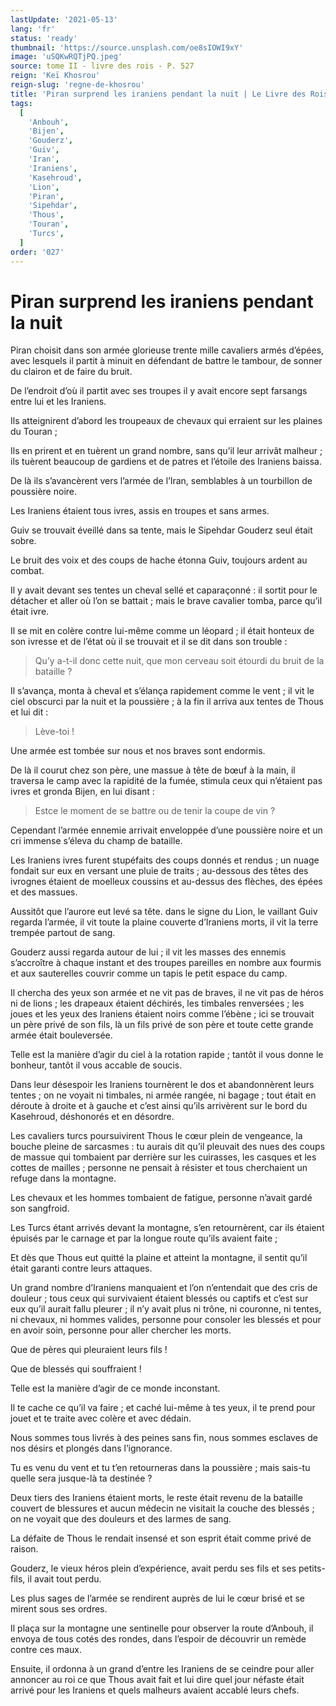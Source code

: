 ```yaml
---
lastUpdate: '2021-05-13'
lang: 'fr'
status: 'ready'
thumbnail: 'https://source.unsplash.com/oe8sIOWI9xY'
image: 'uSQKwRQTjPQ.jpeg'
source: tome II - livre des rois - P. 527
reign: 'Keï Khosrou'
reign-slug: 'regne-de-khosrou'
title: 'Piran surprend les iraniens pendant la nuit | Le Livre des Rois | Shâhnâmeh'
tags:
  [
    'Anbouh',
    'Bijen',
    'Gouderz',
    'Guiv',
    'Iran',
    'Iraniens',
    'Kasehroud',
    'Lion',
    'Piran',
    'Sipehdar',
    'Thous',
    'Touran',
    'Turcs',
  ]
order: '027'
---
```


<!-- LTeX: language=fr -->

# Piran surprend les iraniens pendant la nuit

Piran choisit dans son armée glorieuse trente mille cavaliers armés d’épées, avec lesquels il partit à minuit en défendant de battre le tambour, de sonner du clairon et de faire du bruit.

De l’endroit d’où il partit avec ses troupes il y avait encore sept farsangs entre lui et les Iraniens.

Ils atteignirent d’abord les troupeaux de chevaux qui erraient sur les plaines du Touran ;

Ils en prirent et en tuèrent un grand nombre, sans qu’il leur arrivât malheur ; ils tuèrent beaucoup de gardiens et de patres et l’étoile des Iraniens baissa.

De là ils s’avancèrent vers l’armée de l’Iran, semblables à un tourbillon de poussière noire.

Les Iraniens étaient tous ivres, assis en troupes et sans armes.

Guiv se trouvait éveillé dans sa tente, mais le Sipehdar Gouderz seul était sobre.

Le bruit des voix et des coups de hache étonna Guiv, toujours ardent au combat.

Il y avait devant ses tentes un cheval sellé et caparaçonné : il sortit pour le détacher et aller où l’on se battait ; mais le brave cavalier tomba, parce qu’il était ivre.

Il se mit en colère contre lui-même comme un léopard ; il était honteux de son ivresse et de l’état où il se trouvait et il se dit dans son trouble :

> Qu’y a-t-il donc cette nuit, que mon cerveau soit étourdi du bruit de la bataille ?

Il s’avança, monta à cheval et s’élança rapidement comme le vent ; il vit le ciel obscurci par la nuit et la poussière ; à la fin il arriva aux tentes de Thous et lui dit :

> Lève-toi !

Une armée est tombée sur nous et nos braves sont endormis.

De là il courut chez son père, une massue à tête de bœuf à la main, il traversa le camp avec la rapidité de la fumée, stimula ceux qui n’étaient pas ivres et gronda Bijen, en lui disant :

> Estce le moment de se battre ou de tenir la coupe de vin ?

Cependant l’armée ennemie arrivait enveloppée d’une poussière noire et un cri immense s’éleva du champ de bataille.

Les Iraniens ivres furent stupéfaits des coups donnés et rendus ; un nuage fondait sur eux en versant une pluie de traits ; au-dessous des têtes des ivrognes étaient de moelleux coussins et au-dessus des flèches, des épées et des massues.

Aussitôt que l’aurore eut levé sa tête. dans le signe du Lion, le vaillant Guiv regarda l’armée, il vit toute la plaine couverte d’Iraniens morts, il vit la terre trempée partout de sang.

Gouderz aussi regarda autour de lui ; il vit les masses des ennemis s’accroître à chaque instant et des troupes pareilles en nombre aux fourmis et aux sauterelles couvrir comme un tapis le petit espace du camp.

Il chercha des yeux son armée et ne vit pas de braves, il ne vit pas de héros ni de lions ; les drapeaux étaient déchirés, les timbales renversées ; les joues et les yeux des Iraniens étaient noirs comme l’ébène ; ici se trouvait un père privé de son fils, là un fils privé de son père et toute cette grande armée était bouleversée.

Telle est la manière d’agir du ciel à la rotation rapide ; tantôt il vous donne le bonheur, tantôt il vous accable de soucis.

Dans leur désespoir les Iraniens tournèrent le dos et abandonnèrent leurs tentes ; on ne voyait ni timbales, ni armée rangée, ni bagage ; tout était en déroute à droite et à gauche et c’est ainsi qu’ils arrivèrent sur le bord du Kasehroud, déshonorés et en désordre.

Les cavaliers turcs poursuivirent Thous le cœur plein de vengeance, la bouche pleine de sarcasmes : tu aurais dit qu’il pleuvait des nues des coups de massue qui tombaient par derrière sur les cuirasses, les casques et les cottes de mailles ; personne ne pensait à résister et tous cherchaient un refuge dans la montagne.

Les chevaux et les hommes tombaient de fatigue, personne n’avait gardé son sangfroid.

Les Turcs étant arrivés devant la montagne, s’en retournèrent, car ils étaient épuisés par le carnage et par la longue route qu’ils avaient faite ;

Et dès que Thous eut quitté la plaine et atteint la montagne, il sentit qu’il était garanti contre leurs attaques.

Un grand nombre d’Iraniens manquaient et l’on n’entendait que des cris de douleur ; tous ceux qui survivaient étaient blessés ou captifs et c’est sur eux qu’il aurait fallu pleurer ; il n’y avait plus ni trône, ni couronne, ni tentes, ni chevaux, ni hommes valides, personne pour consoler les blessés et pour en avoir soin, personne pour aller chercher les morts.

Que de pères qui pleuraient leurs fils !

Que de blessés qui souffraient !

Telle est la manière d’agir de ce monde inconstant.

Il te cache ce qu’il va faire ; et caché lui-même à tes yeux, il te prend pour jouet et te traite avec colère et avec dédain.

Nous sommes tous livrés à des peines sans fin, nous sommes esclaves de nos désirs et plongés dans l’ignorance.

Tu es venu du vent et tu t’en retourneras dans la poussière ; mais sais-tu quelle sera jusque-là ta destinée ?

Deux tiers des Iraniens étaient morts, le reste était revenu de la bataille couvert de blessures et aucun médecin ne visitait la couche des blessés ; on ne voyait que des douleurs et des larmes de sang.

La défaite de Thous le rendait insensé et son esprit était comme privé de raison.

Gouderz, le vieux héros plein d’expérience, avait perdu ses fils et ses petits-fils, il avait tout perdu.

Les plus sages de l’armée se rendirent auprès de lui le cœur brisé et se mirent sous ses ordres.

Il plaça sur la montagne une sentinelle pour observer la route d’Anbouh, il envoya de tous cotés des rondes, dans l’espoir de découvrir un remède contre ces maux.

Ensuite, il ordonna à un grand d’entre les Iraniens de se ceindre pour aller annoncer au roi ce que Thous avait fait et lui dire quel jour néfaste était arrivé pour les Iraniens et quels malheurs avaient accablé leurs chefs.
